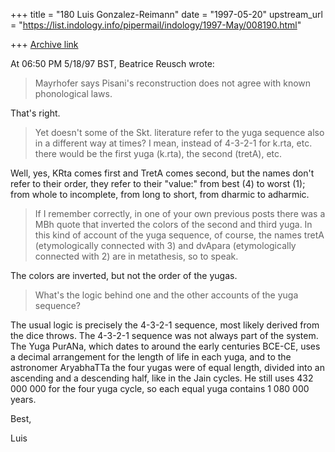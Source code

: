 +++
title = "180 Luis Gonzalez-Reimann"
date = "1997-05-20"
upstream_url = "https://list.indology.info/pipermail/indology/1997-May/008190.html"

+++
[Archive link](https://list.indology.info/pipermail/indology/1997-May/008190.html)

At 06:50 PM 5/18/97 BST, Beatrice Reusch wrote:

>Mayrhofer says Pisani's reconstruction does not agree with known
>phonological laws.

That's right.

>Yet doesn't some of the Skt. literature refer to the yuga sequence also in
>a different way at times? I mean, instead of 4-3-2-1 for k.rta, etc. there
>would be the first yuga (k.rta), the second (tretA), etc.

Well, yes, KRta comes first and TretA comes second, but the names don't
refer to their order, they refer to their "value:" from best (4) to worst
(1); from whole to incomplete, from long to short, from dharmic to adharmic.

 > If I remember
>correctly,  in one of your own previous posts there was a MBh quote that
>inverted the colors of the second and third yuga. In this kind of account
>of the yuga sequence, of course, the names tretA (etymologically connected
>with 3) and dvApara (etymologically connected with 2) are in metathesis, so
>to speak.

The colors are inverted, but not the order of the yugas.

>What's the logic behind one and the other accounts of the yuga sequence?

The usual logic is precisely the 4-3-2-1 sequence, most likely derived from
the dice throws.
The 4-3-2-1 sequence was not always part of the system.  The Yuga PurANa,
which dates to around the early centuries BCE-CE, uses a decimal arrangement
for the length of life in each yuga, and to the astronomer AryabhaTTa the
four yugas were of equal length, divided into an ascending and a descending
half, like in the Jain cycles.  He still uses 432 000 000 for the four yuga
cycle, so each equal yuga contains 1 080 000 years.

Best,

Luis





